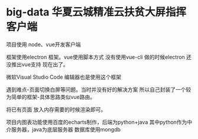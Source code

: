 # big-data 华夏云城精准云扶贫大屏指挥客户端

项目使用 node、vue开发客户端

框架使用electron 框架。vue使用脚本方式 没有使用vue-cli 做的时候electron 还没推出vue支持 现在出了。

微软Visual Studio Code 编辑器也是使用这个框架

遇到难点-页面切换白屏等问题。当时并没有好的解决方案 所以自己封装了一个较为简单的框架-具体思路类似vue路由。

将已有页面 放入内存需要的时候渲染即可。

项目内图表功能使用百度的echarts制作，后端为python+java 其中python作为中介服务器，java为底层服务器 数据库使用mongdb
 

